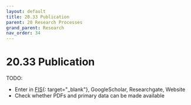 ```yaml
---
layout: default
title: 20.33 Publication
parent: 20 Research Processes
grand_parent: Research
nav_order: 34
---
```


# 20.33 Publication

TODO:

- Enter in [FIS](https://fis.uni-bamberg.de/mydspace){: target="_blank"}, GoogleScholar, Researchgate, Website
- Check whether PDFs and primary data can be made available 
